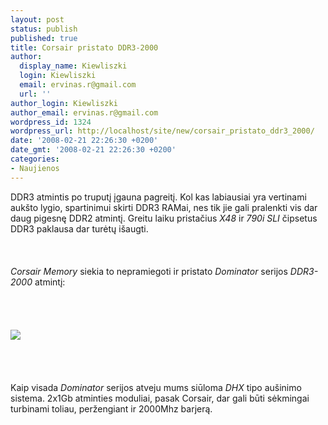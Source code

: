 ```yaml
---
layout: post
status: publish
published: true
title: Corsair pristato DDR3-2000
author:
  display_name: Kiewliszki
  login: Kiewliszki
  email: ervinas.r@gmail.com
  url: ''
author_login: Kiewliszki
author_email: ervinas.r@gmail.com
wordpress_id: 1324
wordpress_url: http://localhost/site/new/corsair_pristato_ddr3_2000/
date: '2008-02-21 22:26:30 +0200'
date_gmt: '2008-02-21 22:26:30 +0200'
categories:
- Naujienos
---
```

<p>DDR3 atmintis po truputį įgauna pagreitį. Kol kas labiausiai yra vertinami aukšto lygio, spartinimui skirti DDR3 RAMai, nes tik jie gali pralenkti vis dar daug pigesnę DDR2 atmintį. Greitu laiku pristačius <i>X48</i> ir <i>790i SLI</i> čipsetus DDR3 paklausa dar turėtų išaugti.<br />
<br><br />
<br><i>Corsair Memory</i> siekia to nepramiegoti ir pristato <i>Dominator</i> serijos <i>DDR3-2000</i> atmintį:<br />
<br><br />
<br><br><img src="http://www.overclockers.ru/images/news/2008/02/20/dominator.jpg"><br><br />
<br><br />
<br>Kaip visada <i>Dominator</i> serijos atveju mums siūloma <i>DHX</i> tipo aušinimo sistema. 2x1Gb atminties moduliai, pasak Corsair, dar gali būti sėkmingai turbinami toliau, peržengiant ir 2000Mhz barjerą. </p>
